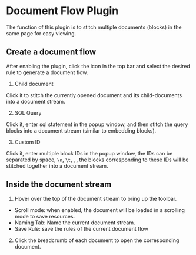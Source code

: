 # Document Flow Plugin

The function of this plugin is to stitch multiple documents (blocks) in the same page for easy viewing.

## Create a document flow

After enabling the plugin, click the icon in the top bar and select the desired rule to generate a document flow.

1. Child document

  Click it to stitch the currently opened document and its child-documents into a document stream.

2. SQL Query

  Click it, enter sql statement in the popup window, and then stitch the query blocks into a document stream (similar to embedding blocks).

3. Custom ID

  Click it, enter multiple block IDs in the popup window, the IDs can be separated by space, `\n`, `\t`, `,`, the blocks corresponding to these IDs will be stitched together into a document stream.

## Inside the document stream

1. Hover over the top of the document stream to bring up the toolbar.

  - Scroll mode: when enabled, the document will be loaded in a scrolling mode to save resources.
  - Naming Tab: Name the current document stream.
  - Save Rule: save the rules of the current document flow

2. Click the breadcrumb of each document to open the corresponding document.
